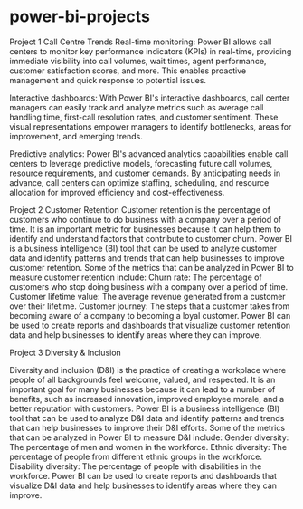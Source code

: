 # power-bi-projects

Project 1 
Call Centre Trends 
Real-time monitoring: Power BI allows call centers to monitor key performance indicators (KPIs) in real-time, providing immediate visibility into call volumes, wait times, agent performance, customer satisfaction scores, and more. This enables proactive management and quick response to potential issues.

Interactive dashboards: With Power BI's interactive dashboards, call center managers can easily track and analyze metrics such as average call handling time, first-call resolution rates, and customer sentiment. These visual representations empower managers to identify bottlenecks, areas for improvement, and emerging trends.

Predictive analytics: Power BI's advanced analytics capabilities enable call centers to leverage predictive models, forecasting future call volumes, resource requirements, and customer demands. By anticipating needs in advance, call centers can optimize staffing, scheduling, and resource allocation for improved efficiency and cost-effectiveness.

Project 2 
Customer Retention
Customer retention is the percentage of customers who continue to do business with a company over a period of time. It is an important metric for businesses because it can help them to identify and understand factors that contribute to customer churn.
Power BI is a business intelligence (BI) tool that can be used to analyze customer data and identify patterns and trends that can help businesses to improve customer retention.
Some of the metrics that can be analyzed in Power BI to measure customer retention include:
Churn rate: The percentage of customers who stop doing business with a company over a period of time.
Customer lifetime value: The average revenue generated from a customer over their lifetime.
Customer journey: The steps that a customer takes from becoming aware of a company to becoming a loyal customer.
Power BI can be used to create reports and dashboards that visualize customer retention data and help businesses to identify areas where they can improve.

Project 3
Diversity & Inclusion 

Diversity and inclusion (D&I) is the practice of creating a workplace where people of all backgrounds feel welcome, valued, and respected. It is an important goal for many businesses because it can lead to a number of benefits, such as increased innovation, improved employee morale, and a better reputation with customers.
Power BI is a business intelligence (BI) tool that can be used to analyze D&I data and identify patterns and trends that can help businesses to improve their D&I efforts.
Some of the metrics that can be analyzed in Power BI to measure D&I include:
Gender diversity: The percentage of men and women in the workforce.
Ethnic diversity: The percentage of people from different ethnic groups in the workforce.
Disability diversity: The percentage of people with disabilities in the workforce.
Power BI can be used to create reports and dashboards that visualize D&I data and help businesses to identify areas where they can improve.
